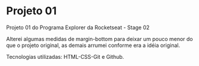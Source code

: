 # Projeto 01
 Projeto 01 do Programa Explorer da Rocketseat - Stage 02

Alterei algumas medidas de margin-bottom para deixar um pouco menor do que o projeto original, as demais arrumei conforme era a idéia original.

Tecnologias utilizadas: HTML-CSS-Git e Github.
